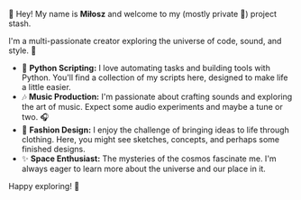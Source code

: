 👋 Hey! My name is **Miłosz** and welcome to my (mostly private 🤷) project stash.

I'm a multi-passionate creator exploring the universe of code, sound, and style. 🌌

- 🐍 **Python Scripting:** I love automating tasks and building tools with Python. You'll find a collection of my scripts here, designed to make life a little easier. 
- 🎶 **Music Production:** I'm passionate about crafting sounds and exploring the art of music. Expect some audio experiments and maybe a tune or two. 🎧
- 👗 **Fashion Design:** I enjoy the challenge of bringing ideas to life through clothing. Here, you might see sketches, concepts, and perhaps some finished designs. 
- ✨ **Space Enthusiast:** The mysteries of the cosmos fascinate me. I'm always eager to learn more about the universe and our place in it.

Happy exploring! 🚀
